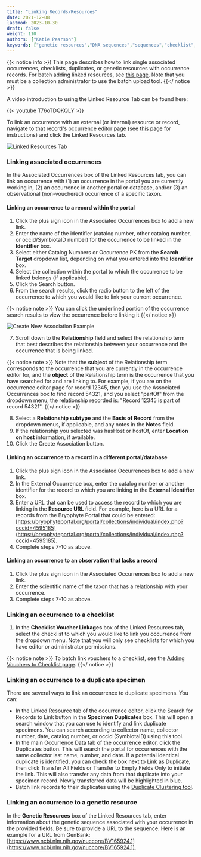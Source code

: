 ```yaml
---
title: "Linking Records/Resources"
date: 2021-12-08
lastmod: 2023-10-30
draft: false
weight: 110
authors: ["Katie Pearson"]
keywords: ["genetic resources","DNA sequences","sequences","checklist","voucher","duplicate","associated occurrences"]
---
```


{{< notice info >}}
  This page describes how to link single associated occurrences, checklists, duplicates, or genetic resources with occurrence records. For batch adding linked resources, see [this page](https://biokic.github.io/symbiota-docs/coll_manager/upload/links). Note that you must be a collection administrator to use the batch upload tool.
{{</ notice >}}

A video introduction to using the Linked Resource Tab can be found here:

{{< youtube T76oTDQKQLY >}}

To link an occurrence with an external (or internal) resource or record, navigate to that record's occurrence editor page (see [this page](https://biokic.github.io/symbiota-docs/editor/edit/) for instructions) and click the Linked Resources tab.

![Linked Resources Tab](/symbiota-docs/images/linkedresourcestab.PNG)

### Linking associated occurrences

In the Associated Occurrences box of the Linked Resources tab, you can link an occurrence with (1) an occurrence in the portal you are currently working in, (2) an occurrence in another portal or database, and/or (3) an observational (non-vouchered) occurrence of a specific taxon.

#### Linking an occurrence to a record within the portal
1. Click the plus sign icon in the Associated Occurrences box to add a new link.
2. Enter the name of the identifier (catalog number, other catalog number, or occid/SymbiotaID number) for the occurrence to be linked in the **Identifier** box.
3. Select either Catalog Numbers or Occurrence PK from the **Search Target** dropdown list, depending on what you entered into the **Identifier** box.
4. Select the collection within the portal to which the occurrence to be linked belongs (if applicable).
5. Click the Search button.
6. From the search results, click the radio button to the left of the occurrence to which you would like to link your current occurrence.

{{< notice note >}}
  You can click the underlined portion of the occurrence search results to view the occurrence before linking it
{{</ notice >}}

![Create New Association Example](/symbiota-docs/images/createassociation.PNG)

7. Scroll down to the **Relationship** field and select the relationship term that best describes the relationship between your occurrence and the occurrence that is being linked.

{{< notice note >}}
  Note that the **subject** of the Relationship term corresponds to the occurrence that you are currently in the occurrence editor for, and the **object** of the Relationship term is the occurrence that you have searched for and are linking to. For example, if you are on the occurrence editor page for record 12345, then you use the Associated Occurrences box to find record 54321, and you select "partOf" from the dropdown menu, the relationship recorded is: "Record 12345 is part of record 54321".
{{</ notice >}}

8. Select a **Relationship subtype** and the **Basis of Record** from the dropdown menus, if applicable, and any notes in the **Notes** field.
9. If the relationship you selected was hasHost or hostOf, enter **Location on host** information, if available.
10. Click the Create Association button.

#### Linking an occurrence to a record in a different portal/database
1. Click the plus sign icon in the Associated Occurrences box to add a new link.
2. In the External Occurrence box, enter the catalog number or another identifier for the record to which you are linking in the **External Identifier** box.
3. Enter a URL that can be used to access the record to which you are linking in the **Resource URL** field. For example, here is a URL for a records from the Bryophyte Portal that could be entered: [https://bryophyteportal.org/portal/collections/individual/index.php?occid=4595185](https://bryophyteportal.org/portal/collections/individual/index.php?occid=4595185).
4. Complete steps 7-10 as above.

#### Linking an occurrence to an observation that lacks a record
1. Click the plus sign icon in the Associated Occurrences box to add a new link.
2. Enter the scientific name of the taxon that has a relationship with your occurrence.
3. Complete steps 7-10 as above.

### Linking an occurrence to a checklist
1. In the **Checklist Voucher Linkages** box of the Linked Resources tab, select the checklist to which you would like to link you occurrence from the dropdown menu. Note that you will only see checklists for which you have editor or administrator permissions.

{{< notice note >}}
  To batch link vouchers to a checklist, see the [Adding Vouchers to Checklist page](https://biokic.github.io/symbiota-docs/user/checklist/voucher/).
{{</ notice >}}

### Linking an occurrence to a duplicate specimen
There are several ways to link an occurrence to duplicate specimens. You can:
* In the Linked Resource tab of the occurrence editor, click the Search for Records to Link button in the **Specimen Duplicates** box. This will open a search window that you can use to identify and link duplicate specimens. You can search according to collector name, collector number, date, catalog number, or occid (SymbiotaID) using this tool.
* In the main Occurrence Data tab of the occurrence editor, click the Duplicates button. This will search the portal for occurrences with the same collector last name, number, and date. If a potential identical duplicate is identified, you can check the box next to Link as Duplicate, then click Transfer All Fields or Transfer to Empty Fields Only to initiate the link. This will also transfer any data from that duplicate into your specimen record. Newly transferred data will be highlighted in blue.
* Batch link records to their duplicates using the [Duplicate Clustering tool](https://biokic.github.io/symbiota-docs/coll_manager/dup).

### Linking an occurrence to a genetic resource
In the **Genetic Resources** box of the Linked Resources tab, enter information about the genetic sequence associated with your occurrence in the provided fields. Be sure to provide a URL to the sequence. Here is an example for a URL from GenBank: [https://www.ncbi.nlm.nih.gov/nuccore/BV165924.1](https://www.ncbi.nlm.nih.gov/nuccore/BV165924.1).
